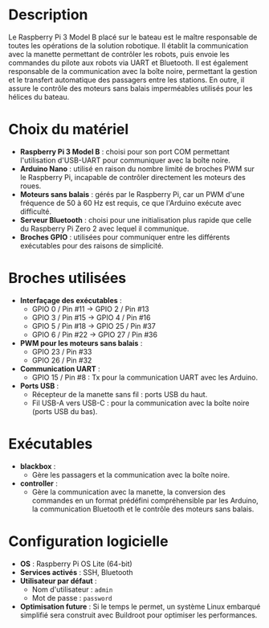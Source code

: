 # Description
Le Raspberry Pi 3 Model B placé sur le bateau est le maître responsable de toutes les opérations de la solution robotique. Il établit la communication avec la manette permettant de contrôler les robots, puis envoie les commandes du pilote aux robots via UART et Bluetooth. Il est également responsable de la communication avec la boîte noire, permettant la gestion et le transfert automatique des passagers entre les stations. En outre, il assure le contrôle des moteurs sans balais imperméables utilisés pour les hélices du bateau.

# Choix du matériel
- **Raspberry Pi 3 Model B** : choisi pour son port COM permettant l'utilisation d'USB-UART pour communiquer avec la boîte noire.
- **Arduino Nano** : utilisé en raison du nombre limité de broches PWM sur le Raspberry Pi, incapable de contrôler directement les moteurs des roues.
- **Moteurs sans balais** : gérés par le Raspberry Pi, car un PWM d'une fréquence de 50 à 60 Hz est requis, ce que l'Arduino exécute avec difficulté.
- **Serveur Bluetooth** : choisi pour une initialisation plus rapide que celle du Raspberry Pi Zero 2 avec lequel il communique.
- **Broches GPIO** : utilisées pour communiquer entre les différents exécutables pour des raisons de simplicité.

# Broches utilisées
- **Interfaçage des exécutables** :
  - GPIO 0 / Pin #11 -> GPIO 2 / Pin #13
  - GPIO 3 / Pin #15 -> GPIO 4 / Pin #16
  - GPIO 5 / Pin #18 -> GPIO 25 / Pin #37
  - GPIO 6 / Pin #22 -> GPIO 27 / Pin #36
- **PWM pour les moteurs sans balais** :
  - GPIO 23 / Pin #33
  - GPIO 26 / Pin #32
- **Communication UART** :
  - GPIO 15 / Pin #8 : Tx pour la communication UART avec les Arduino.
- **Ports USB** :
  - Récepteur de la manette sans fil : ports USB du haut.
  - Fil USB-A vers USB-C : pour la communication avec la boîte noire (ports USB du bas).

# Exécutables
- **blackbox** :
  - Gère les passagers et la communication avec la boîte noire.
- **controller** :
  - Gère la communication avec la manette, la conversion des commandes en un format prédéfini compréhensible par les Arduino, la communication Bluetooth et le contrôle des moteurs sans balais.

# Configuration logicielle
- **OS** : Raspberry Pi OS Lite (64-bit)
- **Services activés** : SSH, Bluetooth
- **Utilisateur par défaut** :
  - Nom d'utilisateur : `admin`
  - Mot de passe : `password`
- **Optimisation future** : Si le temps le permet, un système Linux embarqué simplifié sera construit avec Buildroot pour optimiser les performances.
